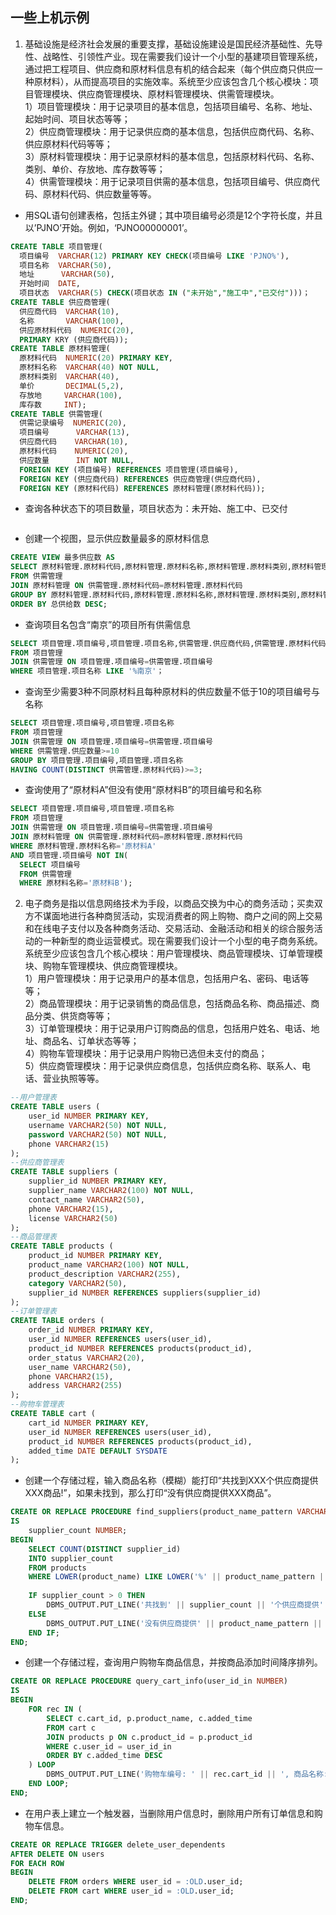 ## 一些上机示例
1. 基础设施是经济社会发展的重要支撑，基础设施建设是国民经济基础性、先导性、战略性、引领性产业。现在需要我们设计一个小型的基建项目管理系统，通过把工程项目、供应商和原材料信息有机的结合起来（每个供应商只供应一种原材料），从而提高项目的实施效率。系统至少应该包含几个核心模块：项目管理模块、供应商管理模块、原材料管理模块、供需管理模块。  
1）项目管理模块：用于记录项目的基本信息，包括项目编号、名称、地址、起始时间、项目状态等等；  
2）供应商管理模块：用于记录供应商的基本信息，包括供应商代码、名称、供应原材料代码等等；  
3）原材料管理模块：用于记录原材料的基本信息，包括原材料代码、名称、类别、单价、存放地、库存数等等；  
4）供需管理模块：用于记录项目供需的基本信息，包括项目编号、供应商代码、原材料代码、供应数量等等。  
- 用SQL语句创建表格，包括主外键；其中项目编号必须是12个字符长度，并且以’PJNO’开始。例如，‘PJNO00000001’。
```sql
CREATE TABLE 项目管理(
  项目编号  VARCHAR(12) PRIMARY KEY CHECK(项目编号 LIKE 'PJNO%'),
  项目名称  VARCHAR(50),
  地址      VARCHAR(50),
  开始时间  DATE,
  项目状态  VARCHAR(5) CHECK(项目状态 IN ("未开始","施工中","已交付")))；
CREATE TABLE 供应商管理(
  供应商代码  VARCHAR(10),
  名称       VARCHAR(100),
  供应原材料代码  NUMERIC(20),
  PRIMARY KRY (供应商代码));
CREATE TABLE 原材料管理(
  原材料代码  NUMERIC(20) PRIMARY KEY,
  原材料名称  VARCHAR(40) NOT NULL,
  原材料类别  VARCHAR(40),
  单价       DECIMAL(5,2),
  存放地     VARCHAR(100),
  库存数     INT);
CREATE TABLE 供需管理(
  供需记录编号  NUMERIC(20),
  项目编号      VARCHAR(13),
  供应商代码    VARCHAR(10),
  原材料代码    NUMERIC(20),
  供应数量      INT NOT NULL,
  FOREIGN KEY (项目编号) REFERENCES 项目管理(项目编号),
  FOREIGN KEY (供应商代码) REFERENCES 供应商管理(供应商代码),
  FOREIGN KEY (原材料代码) REFERENCES 原材料管理(原材料代码));
```
- 查询各种状态下的项目数量，项目状态为：未开始、施工中、已交付
```sql

```  
- 创建一个视图，显示供应数量最多的原材料信息  
```sql
CREATE VIEW 最多供应数 AS
SELECT 原材料管理.原材料代码,原材料管理.原材料名称,原材料管理.原材料类别,原材料管理.单价,原材料管理.存放地,SUM(供应数量) AS 总供给数
FROM 供需管理
JOIN 原材料管理 ON 供需管理.原材料代码=原材料管理.原材料代码
GROUP BY 原材料管理.原材料代码,原材料管理.原材料名称,原材料管理.原材料类别,原材料管理.单价,原材料管理.存放地
ORDER BY 总供给数 DESC;
```
- 查询项目名包含“南京”的项目所有供需信息  
```sql
SELECT 项目管理.项目编号,项目管理.项目名称,供需管理.供应商代码,供需管理.原材料代码,供需管理.供应数量
FROM 项目管理
JOIN 供需管理 ON 项目管理.项目编号=供需管理.项目编号
WHERE 项目管理.项目名称 LIKE '%南京'；
```
- 查询至少需要3种不同原材料且每种原材料的供应数量不低于10的项目编号与名称  
```sql
SELECT 项目管理.项目编号,项目管理.项目名称
FROM 项目管理
JOIN 供需管理 ON 项目管理.项目编号=供需管理.项目编号
WHERE 供需管理.供应数量>=10
GROUP BY 项目管理.项目编号,项目管理.项目名称
HAVING COUNT(DISTINCT 供需管理.原材料代码)>=3;
```
- 查询使用了“原材料A”但没有使用“原材料B”的项目编号和名称  
```sql
SELECT 项目管理.项目编号,项目管理.项目名称
FROM 项目管理
JOIN 供需管理 ON 项目管理.项目编号=供需管理.项目编号
JOIN 原材料管理 ON 供需管理.原材料代码=原材料管理.原材料代码
WHERE 原材料管理.原材料名称='原材料A'
AND 项目管理.项目编号 NOT IN(
  SELECT 项目编号
  FROM 供需管理
  WHERE 原材料名称='原材料B');
```


2. 电子商务是指以信息网络技术为手段，以商品交换为中心的商务活动；买卖双方不谋面地进行各种商贸活动，实现消费者的网上购物、商户之间的网上交易和在线电子支付以及各种商务活动、交易活动、金融活动和相关的综合服务活动的一种新型的商业运营模式。现在需要我们设计一个小型的电子商务系统。系统至少应该包含几个核心模块：用户管理模块、商品管理模块、订单管理模块、购物车管理模块、供应商管理模块。  
1）用户管理模块：用于记录用户的基本信息，包括用户名、密码、电话等等；  
2）商品管理模块：用于记录销售的商品信息，包括商品名称、商品描述、商品分类、供货商等等；  
3）订单管理模块：用于记录用户订购商品的信息，包括用户姓名、电话、地址、商品名、订单状态等等；  
4）购物车管理模块：用于记录用户购物已选但未支付的商品；  
5）供应商管理模块：用于记录供应商信息，包括供应商名称、联系人、电话、营业执照等等。
```sql
--用户管理表
CREATE TABLE users (
    user_id NUMBER PRIMARY KEY,
    username VARCHAR2(50) NOT NULL,
    password VARCHAR2(50) NOT NULL,
    phone VARCHAR2(15)
);
--供应商管理表
CREATE TABLE suppliers (
    supplier_id NUMBER PRIMARY KEY,
    supplier_name VARCHAR2(100) NOT NULL,
    contact_name VARCHAR2(50),
    phone VARCHAR2(15),
    license VARCHAR2(50)
);
--商品管理表
CREATE TABLE products (
    product_id NUMBER PRIMARY KEY,
    product_name VARCHAR2(100) NOT NULL,
    product_description VARCHAR2(255),
    category VARCHAR2(50),
    supplier_id NUMBER REFERENCES suppliers(supplier_id)
);
--订单管理表
CREATE TABLE orders (
    order_id NUMBER PRIMARY KEY,
    user_id NUMBER REFERENCES users(user_id),
    product_id NUMBER REFERENCES products(product_id),
    order_status VARCHAR2(20),
    user_name VARCHAR2(50),
    phone VARCHAR2(15),
    address VARCHAR2(255)
);
--购物车管理表
CREATE TABLE cart (
    cart_id NUMBER PRIMARY KEY,
    user_id NUMBER REFERENCES users(user_id),
    product_id NUMBER REFERENCES products(product_id),
    added_time DATE DEFAULT SYSDATE
);
```
- 创建一个存储过程，输入商品名称（模糊）能打印“共找到XXX个供应商提供XXX商品!”，如果未找到，那么打印“没有供应商提供XXX商品”。
```sql
CREATE OR REPLACE PROCEDURE find_suppliers(product_name_pattern VARCHAR2) 
IS
    supplier_count NUMBER;
BEGIN
    SELECT COUNT(DISTINCT supplier_id)
    INTO supplier_count
    FROM products
    WHERE LOWER(product_name) LIKE LOWER('%' || product_name_pattern || '%');
    
    IF supplier_count > 0 THEN
        DBMS_OUTPUT.PUT_LINE('共找到' || supplier_count || '个供应商提供' || product_name_pattern || '商品!');
    ELSE
        DBMS_OUTPUT.PUT_LINE('没有供应商提供' || product_name_pattern || '商品。');
    END IF;
END;
```
- 创建一个存储过程，查询用户购物车商品信息，并按商品添加时间降序排列。
```sql
CREATE OR REPLACE PROCEDURE query_cart_info(user_id_in NUMBER) 
IS
BEGIN
    FOR rec IN (
        SELECT c.cart_id, p.product_name, c.added_time
        FROM cart c
        JOIN products p ON c.product_id = p.product_id
        WHERE c.user_id = user_id_in
        ORDER BY c.added_time DESC
    ) LOOP
        DBMS_OUTPUT.PUT_LINE('购物车编号: ' || rec.cart_id || ', 商品名称: ' || rec.product_name || ', 添加时间: ' || rec.added_time);
    END LOOP;
END;
```
- 在用户表上建立一个触发器，当删除用户信息时，删除用户所有订单信息和购物车信息。
```sql
CREATE OR REPLACE TRIGGER delete_user_dependents
AFTER DELETE ON users
FOR EACH ROW
BEGIN
    DELETE FROM orders WHERE user_id = :OLD.user_id;
    DELETE FROM cart WHERE user_id = :OLD.user_id;
END;
```